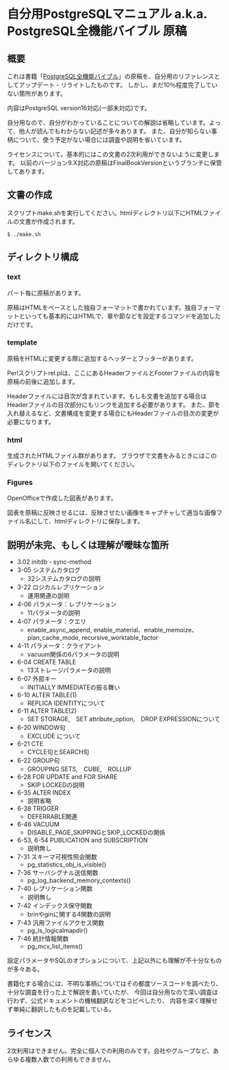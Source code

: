 # 自分用PostgreSQLマニュアル a.k.a. PostgreSQL全機能バイブル 原稿


## 概要
これは書籍「<a href="https://www.amazon.co.jp/dp/4774153923">PostgreSQL全機能バイブル</a>」の原稿を、自分用のリファレンスとしてアップデート・リライトしたものです。
しかし、まだ10％程度完了していない箇所があります。


内容はPostgreSQL version16対応(一部未対応)です。


自分用なので、自分がわかっていることについての解説は省略しています。よって、他人が読んでもわからない記述が多々あります。
また、自分が知らない事柄について、使う予定がない場合には調査や説明を省いています。


ライセンスについて。基本的にはこの文書の2次利用ができないように変更します。
以前のバージョン9.X対応の原稿はFinalBookVersionというブランチに保管してあります。


## 文書の作成
スクリプトmake.shを実行してください。htmlディレクトリ以下にHTMLファイルの文書が作成されます。

```
$ ./make.sh
```

## ディレクトリ構成

### text
パート毎に原稿があります。

原稿はHTMLをベースとした独自フォーマットで書かれています。独自フォーマットといっても基本的にはHTMLで、章や節などを設定するコマンドを追加しただけです。

### template
原稿をHTMLに変更する際に追加するヘッダーとフッターがあります。

Perlスクリプトrel.plは、ここにあるHeaderファイルとFooterファイルの内容を原稿の前後に追加します。

Headerファイルには目次が含まれています。もしも文書を追加する場合はHeaderファイルの目次部分にもリンクを追加する必要があります。
また、節を入れ替えるなど、文書構成を変更する場合にもHeaderファイルの目次の変更が必要になります。

### html
生成されたHTMLファイル群があります。  ブラウザで文書をみるときにはこのディレクトリ以下のファイルを開いてください。

### Figures
OpenOfficeで作成した図表があります。

図表を原稿に反映させるには、反映させたい画像をキャプチャして適当な画像ファイル名にして、htmlディレクトリに保存します。

## 説明が未完、もしくは理解が曖昧な箇所

- 3.02 initdb
       - sync-method
- 3-05 システムカタログ
	- 32システムカタログの説明
- 3-22 ロジカルレプリケーション
	- 運用関連の説明
- 4-06 パラメータ：レプリケーション
	- 11パラメータの説明
- 4-07 パラメータ：クエリ
	- enable_async_append, enable_material、enable_memoize、plan_cache_mode, recursive_worktable_factor
- 4-11 パラメータ：クライアント
	- vacuum関係の6パラメータの説明
- 6-04 CREATE TABLE
	- 13ストレージパラメータの説明
- 6-07 外部キー
	- INITIALLY IMMEDIATEの振る舞い
- 6-10 ALTER TABLE(1)
	- REPLICA IDENTITYについて
- 6-11 ALTER TABLE(2)
	- SET STORAGE,　SET attribute_option,　DROP EXPRESSIONについて
- 6-20 WINDOW句
	- EXCLUDE について
- 6-21 CTE
	- CYCLE句とSEARCH句
- 6-22 GROUP句
	- GROUPING SETS,　CUBE,　ROLLUP
- 6-28 FOR UPDATE and FOR SHARE
	- SKIP LOCKEDの説明
- 6-35 ALTER INDEX
	- 説明省略
- 6-38 TRIGGER
	- DEFERRABLE関連
- 6-46 VACUUM
	- DISABLE_PAGE_SKIPPINGとSKIP_LOCKEDの関係
- 6-53, 6-54 PUBLICATION and SUBSCRIPTION
	- 説明無し
- 7-31 スキーマ可視性照会関数
	- pg_statistics_obj_is_visible()
- 7-36 サーバシグナル送信関数
	- pg_log_backend_memory_contexts()
- 7-40 レプリケーション関数
	- 説明無し
- 7-42 インデックス保守関数
	- brinやginに関する4関数の説明
- 7-43 汎用ファイルアクセス関数
	- pg_ls_logicalmapdir()
- 7-46 統計情報関数
	- pg_mcv_list_items()


設定パラメータやSQLのオプションについて、上記以外にも理解が不十分なものが多々ある。


書籍化する場合には、不明な事柄についてはその都度ソースコードを調べたり、十分な調査を行った上で解説を書いていたが、
今回は自分用なので深い調査は行わず、公式ドキュメントの機械翻訳などをコピペしたり、
内容を深く理解せず単純に翻訳したものを記載している。


## ライセンス

2次利用はできません。完全に個人での利用のみです。会社やグループなど、あらゆる複数人数での利用もできません。
